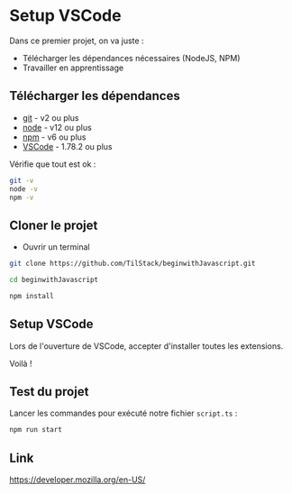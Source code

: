 # Setup VSCode

Dans ce premier projet, on va juste :

- Télécharger les dépendances nécessaires (NodeJS, NPM)
- Travailler en apprentissage

## Télécharger les dépendances

- [git](https://git-scm.com/downloads) - v2 ou plus
- [node](https://nodejs.org/en/) - v12 ou plus
- [npm](https://nodejs.org/en/) - v6 ou plus
- [VSCode](https://code.visualstudio.com/download) - 1.78.2 ou plus

Vérifie que tout est ok :

```bash
git -v
node -v
npm -v
```

## Cloner le projet

- Ouvrir un terminal

```bash
git clone https://github.com/TilStack/beginwithJavascript.git

cd beginwithJavascript

npm install
```

## Setup VSCode

Lors de l'ouverture de VSCode, accepter d'installer toutes les extensions.

Voilà !

## Test du projet

Lancer les commandes pour exécuté notre fichier `script.ts` :

```bash
npm run start
```

## Link

https://developer.mozilla.org/en-US/
